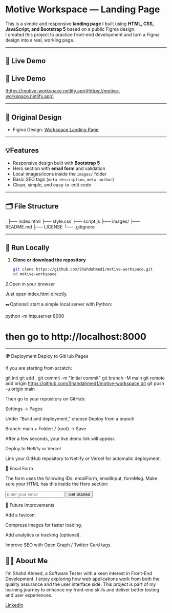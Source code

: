 # Motive Workspace — Landing Page

This is a simple and responsive **landing page** I built using **HTML, CSS, JavaScript, and Bootstrap 5** based on a public Figma design.  
I created this project to practice front-end development and turn a Figma design into a real, working page.

---

## 🔗 Live Demo  
## 🔗 Live Demo  
[https://motive-workspace.netlify.app](https://motive-workspace.netlify.app)


---

## 🎨 Original Design  
- Figma Design: [Workspace Landing Page](https://www.figma.com/community/file/1483084355146957997/workspace-landing-page)

---

## 💡Features  
- Responsive design built with **Bootstrap 5**  
- Hero section with **email form** and validation  
- Local images/icons inside the `images/` folder  
- Basic SEO tags (`meta description`, `meta author`)  
- Clean, simple, and easy-to-edit code  

---

## 🗂️ File Structure  
.
├── index.html
├── style.css
├── script.js
├── images/
├── README.md
├── LICENSE
└── .gitignore


---

## 🚀 Run Locally  

1. **Clone or download the repository**  
   ```bash
   git clone https://github.com/Shahdahmed1/motive-workspace.git
   cd motive-workspace


2.Open in your browser

Just open index.html directly.

✒️Optional: start a simple local server with Python:

python -m http.server 8000
# then go to http://localhost:8000

---

🌍 Deployment
Deploy to GitHub Pages

If you are starting from scratch:

git init
git add .
git commit -m "Initial commit"
git branch -M main
git remote add origin https://github.com/Shahdahmed1/motive-workspace.git
git push -u origin main


Then go to your repository on GitHub:

Settings → Pages

Under “Build and deployment,” choose Deploy from a branch

Branch: main + Folder: / (root) → Save

After a few seconds, your live demo link will appear.

Deploy to Netlify or Vercel

Link your GitHub repository to Netlify or Vercel for automatic deployment.

📨 Email Form

The form uses the following IDs: emailForm, emailInput, formMsg.
Make sure your HTML has this inside the Hero section:

<form id="emailForm" class="hero-form-separated mt-3">
  <input id="emailInput" type="email" placeholder="Enter your email" class="email-separated" required>
  <button class="btn-separated" type="submit">Get Started</button>
</form>
<p id="formMsg" class="mt-2"></p>

📝 Future Improvements

Add a favicon:

<link rel="icon" href="images/Frame.png" type="image/png">


Compress images for faster loading.

Add analytics or tracking (optional).

Improve SEO with Open Graph / Twitter Card tags.

 ## 👩‍💻 About Me  

I’m Shahd Ahmed, a Software Tester with a keen interest in Front-End Development .I enjoy exploring how web applications work from both the quality assurance and the user interface side. This project is part of my learning journey to enhance my front-end skills and deliver better testing and user experiences.  

[LinkedIn](https://www.linkedin.com/in/shahd-ahmed-9ab142330/)
